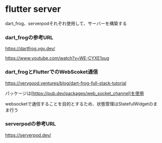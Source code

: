 # flutter server

dart_frog、serverpodそれぞれ使用して、サーバーを構築する




### dart_frogの参考URL
https://dartfrog.vgv.dev/

https://www.youtube.com/watch?v=WE-CYXE1xug


### dart_frogとFlutterでのWebScoket通信

https://verygood.ventures/blog/dart-frog-full-stack-tutorial

パッケージは[https://pub.dev/packages/web_socket_channel]を使用

websocketで通信することを目的とするため、状態管理はStatefulWidgetのまま行う

### serverpodの参考URL
https://serverpod.dev/
